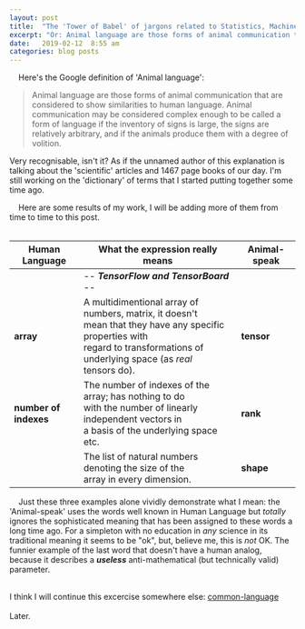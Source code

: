 ```yaml
---
layout: post
title:  "The 'Tower of Babel' of jargons related to Statistics, Machine Learning and Artificial Intelligence."
excerpt: "Or: Animal language are those forms of animal communication that are considered to show similarities to human language. (from Google)."
date:   2019-02-12  8:55 am
categories: blog posts
---
```


&nbsp;&nbsp;&nbsp;&nbsp;Here's the Google definition of 'Animal language':
>Animal language are those forms of animal communication that are considered to show similarities to human language. Animal communication may be considered complex enough to be called a form of language if the inventory of signs is large, the signs are relatively arbitrary, and if the animals produce them with a degree of volition.

Very recognisable, isn't it? As if the unnamed author of this explanation is talking about the 'scientific' articles and 1467 page books of our day. I'm still working on the 'dictionary' of terms that I started putting together some time ago.<br>

&nbsp;&nbsp;&nbsp;&nbsp;Here are some results of my work, I will be adding more of them from time to time to this post.<br><br>

|Human Language |What the expression really means|  Animal-speak  |
|---|---|-------------------|
| |-- _**TensorFlow and TensorBoard**_ --| |
| **array** | A multidimentional array of numbers, matrix, it doesn't <br>mean that they have any specific properties with<br>regard to transformations of underlying space (as _real_ <br>tensors do). | **tensor** |
| **number of<br>indexes** | The number of indexes of the array; has nothing to do<br>with the number of linearly independent vectors in<br> a basis of the underlying space etc. | **rank** |
| | The list of natural numbers denoting the size of the<br>array in every dimension. | **shape** |

&nbsp;&nbsp;&nbsp;&nbsp;Just these three examples alone vividly demonstrate what I mean: the 'Animal-speak' uses the words well known in Human Language but _totally_ ignores the sophisticated meaning that has been assigned to these words a long time ago. For a simpleton with no education in _any_ science in its traditional meaning it seems to be "ok", but, believe me, this is _not_ OK. The funnier example of the last word that doesn't have a human analog, because it describes a _**useless**_ anti-mathematical (but technically valid) parameter.<br><br>

I think I will continue this excercise somewhere else: [common-language](https://github.com/common-language)
<br><br>
Later.
